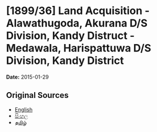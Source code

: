 # [1899/36] Land Acquisition - Alawathugoda, Akurana D/S Division, Kandy Distruct - Medawala, Harispattuwa D/S Division, Kandy District

**Date:** 2015-01-29

## Original Sources

- [English](https://documents.gov.lk/view/extra-gazettes/2015/1/1899-36_E.pdf)
- [සිංහල](https://documents.gov.lk/view/extra-gazettes/2015/1/1899-36_S.pdf)
- [தமிழ்](https://documents.gov.lk/view/extra-gazettes/2015/1/1899-36_T.pdf)
